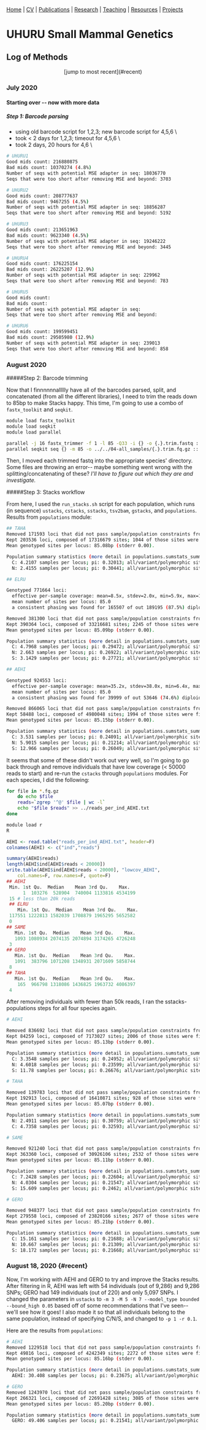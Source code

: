 [Home](https://jessicarick.github.io/testweb) | [CV](../cv/cv.html) | [Publications](../publications/pubs.html) | [Research](../research/research.html) | [Teaching](../teaching/teaching.html) | [Resources](../software/tools.html) | [Projects](../projects/projects.html)

# UHURU Small Mammal Genetics
## Log of Methods
<center>[jump to most recent](#recent)</center>

### July 2020
#### Starting over -- now with more data

##### Step 1: Barcode parsing

* using old barcode script for 1,2,3; new barcode script for 4,5,6 \
* took < 2 days for 1,2,3; timeout for 4,5,6 \
* took 2 days, 20 hours for 4,6 \

```sh
# UHURU1
Good mids count: 216880875
Bad mids count: 10370274 (4.8%)
Number of seqs with potential MSE adapter in seq: 18036770
Seqs that were too short after removing MSE and beyond: 3703

# UHURU2
Good mids count: 208777637
Bad mids count: 9467255 (4.5%)
Number of seqs with potential MSE adapter in seq: 18856287
Seqs that were too short after removing MSE and beyond: 5192

# UHURU3
Good mids count: 213651963
Bad mids count: 9623340 (4.5%)
Number of seqs with potential MSE adapter in seq: 19246222
Seqs that were too short after removing MSE and beyond: 3445

# UHURU4 
Good mids count: 176225154
Bad mids count: 26225207 (12.9%)
Number of seqs with potential MSE adapter in seq: 229962
Seqs that were too short after removing MSE and beyond: 783

# UHURU5 
Good mids count: 
Bad mids count:
Number of seqs with potential MSE adapter in seq: 
Seqs that were too short after removing MSE and beyond: 

# UHURU6
Good mids count: 199599451
Bad mids count: 29505980 (12.9%)
Number of seqs with potential MSE adapter in seq: 239013
Seqs that were too short after removing MSE and beyond: 858
```

### August 2020 
#####Step 2: Barcode trimming

Now that I finnnnnnallllly have all of the barcodes parsed, split, and concatenated (from all the different libraries), I need to trim the reads down to 85bp to make Stacks happy. This time, I'm going to use a combo of ```fastx_toolkit``` and ```seqkit```.

```sh
module load fastx_toolkit
module load seqkit
module load parallel

parallel -j 16 fastx_trimmer -f 1 -l 85 -Q33 -i {} -o {.}.trim.fastq ::: *[0-9].fastq
parallel seqkit seq {} -m 85 -o ../../04-all_samples/{.}.trim.fq.gz ::: *[0-9].trim.fastq
```

Then, I moved each trimmed fastq into the appropriate species' directory. Some files are throwing an error-- maybe something went wrong with the splitting/concatenating of these? *I'll have to figure out which they are and investigate.*

#####Step 3: Stacks workflow

From here, I used the ```run_stacks.sh``` script for each population, which runs (in sequence) ```ustacks```, ```cstacks```, ```sstacks```, ```tsv2bam```, ```gstacks```, and ```populations```. Results from ```populations``` module:

```sh
## TAHA
Removed 171593 loci that did not pass sample/population constraints from 375129 loci.
Kept 203536 loci, composed of 17316679 sites; 1044 of those sites were filtered, 121655 variant sites remained.
Mean genotyped sites per locus: 85.08bp (stderr 0.00).

Population summary statistics (more detail in populations.sumstats_summary.tsv):
  C: 4.2107 samples per locus; pi: 0.32013; all/variant/polymorphic sites: 17316622/121655/91732; private alleles: 43921
  N: 2.4155 samples per locus; pi: 0.30441; all/variant/polymorphic sites: 17316622/121655/69204; private alleles: 21393

## ELRU

Genotyped 771664 loci:
  effective per-sample coverage: mean=8.5x, stdev=2.0x, min=5.9x, max=13.8x
  mean number of sites per locus: 85.0
  a consistent phasing was found for 165507 of out 189195 (87.5%) diploid loci needing phasing

Removed 381300 loci that did not pass sample/population constraints from 771664 loci.
Kept 390364 loci, composed of 33216681 sites; 2245 of those sites were filtered, 406799 variant sites remained.
Mean genotyped sites per locus: 85.09bp (stderr 0.00).

Population summary statistics (more detail in populations.sumstats_summary.tsv):
  C: 4.7968 samples per locus; pi: 0.29472; all/variant/polymorphic sites: 25852749/346427/244377; private alleles: 70368
  N: 2.663 samples per locus; pi: 0.26922; all/variant/polymorphic sites: 30770026/384475/199979; private alleles: 55363
  S: 3.1429 samples per locus; pi: 0.27721; all/variant/polymorphic sites: 31115608/385001/214027; private alleles: 55145

## AEHI

Genotyped 924553 loci:
  effective per-sample coverage: mean=35.2x, stdev=38.0x, min=6.4x, max=256.8x
  mean number of sites per locus: 85.0
  a consistent phasing was found for 39999 of out 53646 (74.6%) diploid loci needing phasing

Removed 866065 loci that did not pass sample/population constraints from 924553 loci.
Kept 58488 loci, composed of 4980048 sites; 1994 of those sites were filtered, 56485 variant sites remained.
Mean genotyped sites per locus: 85.15bp (stderr 0.00).

Population summary statistics (more detail in populations.sumstats_summary.tsv):
  C: 3.531 samples per locus; pi: 0.24091; all/variant/polymorphic sites: 4855649/54115/28047; private alleles: 4868
  N: 5.9015 samples per locus; pi: 0.21214; all/variant/polymorphic sites: 1162507/22752/13125; private alleles: 3087
  S: 12.966 samples per locus; pi: 0.26049; all/variant/polymorphic sites: 4723322/53624/47180; private alleles: 21358
```
It seems that some of these didn't work out very well, so I'm going to go back through and remove individuals that have low coverage (< 50000 reads to start) and re-run the ```cstacks``` through ```populations``` modules. For each species, I did the following:

```sh
for file in *.fq.gz
	do echo $file
	reads=`zgrep '^@' $file | wc -l`
	echo "$file $reads" >> ../reads_per_ind_AEHI.txt
done

module load r
R
```

```r
AEHI <- read.table("reads_per_ind_AEHI.txt", header=F)
colnames(AEHI) <- c("ind","reads")

summary(AEHI$reads)
length(AEHI$ind[AEHI$reads < 20000])
write.table(AEHI$ind[AEHI$reads < 20000], "lowcov_AEHI", 
	col.names=F, row.names=F, quote=F)
## AEHI
 Min. 1st Qu.  Median    Mean 3rd Qu.    Max.
      1  103276  528904  740004 1133816 4534199
 15 # less than 20k reads
 ## ELRU
    Min. 1st Qu.  Median    Mean 3rd Qu.    Max.
 117551 1222813 1582039 1708879 1965295 5652582
 0
## SAME
   Min. 1st Qu.  Median    Mean 3rd Qu.    Max.
   1093 1080934 2074135 2074894 3174265 4726248
 3
## GERO
   Min. 1st Qu.  Median    Mean 3rd Qu.    Max.
   1091  383796 1071208 1348931 2071609 5858744
 8
## TAHA
   Min. 1st Qu.  Median    Mean 3rd Qu.    Max.
    165  966798 1318086 1436825 1963732 4086397
 4
```

After removing individuals with fewer than 50k reads, I ran the sstacks-populations steps for all four species again.

```sh
# AEHI

Removed 836692 loci that did not pass sample/population constraints from 920951 loci.
Kept 84259 loci, composed of 7173027 sites; 2006 of those sites were filtered, 73621 variant sites remained.
Mean genotyped sites per locus: 85.13bp (stderr 0.00).

Population summary statistics (more detail in populations.sumstats_summary.tsv):
  C: 3.3548 samples per locus; pi: 0.24952; all/variant/polymorphic sites: 6711468/68129/35594; private alleles: 6994
  N: 4.6018 samples per locus; pi: 0.23599; all/variant/polymorphic sites: 3063727/40707/22648; private alleles: 5426
  S: 11.78 samples per locus; pi: 0.26676; all/variant/polymorphic sites: 6448224/67514/58585; private alleles: 25538

# TAHA

Removed 139783 loci that did not pass sample/population constraints from 332696 loci.
Kept 192913 loci, composed of 16410871 sites; 928 of those sites were filtered, 99125 variant sites remained.
Mean genotyped sites per locus: 85.07bp (stderr 0.00).

Population summary statistics (more detail in populations.sumstats_summary.tsv):
  N: 2.4911 samples per locus; pi: 0.30759; all/variant/polymorphic sites: 16410825/99125/57910; private alleles: 14495
  C: 4.7358 samples per locus; pi: 0.32593; all/variant/polymorphic sites: 16410825/99125/78004; private alleles: 34589

# SAME

Removed 921240 loci that did not pass sample/population constraints from 1284600 loci.
Kept 363360 loci, composed of 30926106 sites; 2532 of those sites were filtered, 273227 variant sites remained.
Mean genotyped sites per locus: 85.11bp (stderr 0.00).

Population summary statistics (more detail in populations.sumstats_summary.tsv):
  C: 7.2428 samples per locus; pi: 0.22604; all/variant/polymorphic sites: 28949904/257672/161307; private alleles: 24344
  N: 4.0304 samples per locus; pi: 0.21547; all/variant/polymorphic sites: 25558538/233723/114424; private alleles: 13621
  S: 15.609 samples per locus; pi: 0.2462; all/variant/polymorphic sites: 30178865/267872/229620; private alleles: 74261

# GERO

Removed 948377 loci that did not pass sample/population constraints from 1227935 loci.
Kept 279558 loci, composed of 23820166 sites; 2677 of those sites were filtered, 275714 variant sites remained.
Mean genotyped sites per locus: 85.21bp (stderr 0.00).

Population summary statistics (more detail in populations.sumstats_summary.tsv):
  C: 15.161 samples per locus; pi: 0.21688; all/variant/polymorphic sites: 21901957/257043/194755; private alleles: 29552
  N: 10.667 samples per locus; pi: 0.21309; all/variant/polymorphic sites: 22238852/260269/173990; private alleles: 21975
  S: 18.172 samples per locus; pi: 0.21668; all/variant/polymorphic sites: 22502712/264402/206734; private alleles: 37665
  ```
  
### August 18, 2020 {#recent}

Now, I'm working with AEHI and GERO to try and improve the Stacks results. After filtering in R, AEHI was left with 54 individuals (out of 9,286) and 9,286 SNPs; GERO had 149 individuals (out of 220) and only 5,097 SNPs. I changed the parameters in ```ustacks``` to ```-m 3 -M 5 -N 7 --model_type bounded --bound_high 0.05``` based off of some recommendations that I've seen-- we'll see how it goes! I also made it so that all individuals belong to the same population, instead of specifying C/N/S, and changed to ```-p 1 -r 0.1```.

Here are the results from ```populations```:

```sh
# AEHI
Removed 1229518 loci that did not pass sample/population constraints from 1279334 loci.
Kept 49816 loci, composed of 4242349 sites; 2272 of those sites were filtered, 60891 variant sites remained.
Mean genotyped sites per locus: 85.16bp (stderr 0.00).

Population summary statistics (more detail in populations.sumstats_summary.tsv):
  AEHI: 30.408 samples per locus; pi: 0.23675; all/variant/polymorphic sites: 4242341/60891/60891; private alleles: 0

# GERO
Removed 1243970 loci that did not pass sample/population constraints from 1510291 loci.
Kept 266321 loci, composed of 22691428 sites; 3085 of those sites were filtered, 290762 variant sites remained.
Mean genotyped sites per locus: 85.20bp (stderr 0.00).

Population summary statistics (more detail in populations.sumstats_summary.tsv):
  GERO: 49.406 samples per locus; pi: 0.21541; all/variant/polymorphic sites: 22691416/290762/290762; private alleles: 0

```